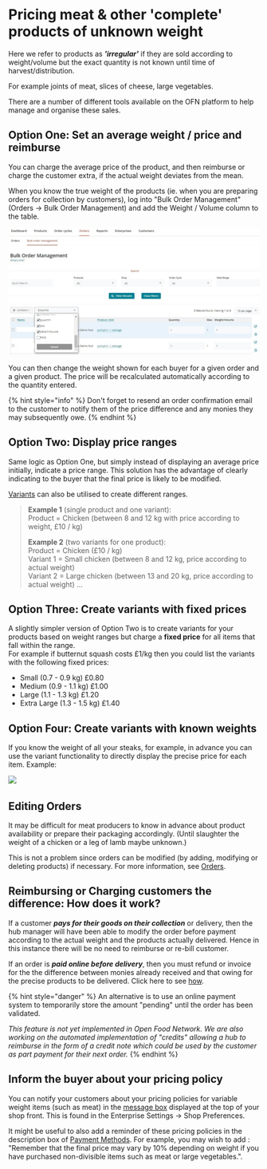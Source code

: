 # Pricing meat & other 'complete' products of unknown weight

Here we refer to products as _**'irregular'**_  if they are sold according to weight/volume but the exact quantity is not known until time of harvest/distribution. &#x20;

For example joints of meat, slices of cheese, large vegetables.

There are a number of different tools available on the OFN platform to help manage and organise these sales.&#x20;

## Option One: Set an average weight / price and reimburse

You can charge the average price of the product, and then reimburse or charge the customer extra, if the actual weight deviates from the mean.&#x20;

When you know the true weight of the products (ie. when you are preparing orders for collection by customers), log into "Bulk Order Management" (Orders -> Bulk Order Management) and add the Weight / Volume column to the table.

![](<../../.gitbook/assets/edit weight of irregular product (1).jpg>)

You can then change the weight shown for each buyer for a given order and a given product. The price will be recalculated automatically according to the quantity entered.

{% hint style="info" %}
Don't forget to resend an order confirmation email to the customer to notify them of the price difference and any monies they may subsequently owe.
{% endhint %}

## Option Two: Display price ranges&#x20;

Same logic as Option One, but simply instead of displaying an average price initially, indicate a price range. This solution has the advantage of clearly indicating to the buyer that the final price is likely to be modified.&#x20;

[Variants](product-variants.md) can also be utilised to create different ranges.&#x20;

> **Example 1** (single product and one variant): \
> Product = Chicken (between 8 and 12 kg with price according to weight, £10 / kg)&#x20;
>
> **Example 2** (two variants for one product): \
> Product = Chicken (£10 / kg)\
> Variant 1 = Small chicken (between 8 and 12 kg, price according to actual weight)\
> Variant 2 = Large chicken (between 13 and 20 kg, price according to actual weight) ...

## Option Three: Create variants with fixed prices&#x20;

A slightly simpler version of Option Two is to create variants for your products based on weight ranges but charge a **fixed price** for all items that fall within the range. \
For example if butternut squash costs £1/kg then you could list the variants with the following fixed prices:

* Small (0.7 - 0.9 kg)           £0.80
* Medium (0.9 - 1.1 kg)      £1.00
* Large (1.1 - 1.3 kg)           £1.20
* Extra Large (1.3 - 1.5 kg) £1.40

## Option Four: Create variants with known weights

If you know the weight of all your steaks, for example, in advance you can use the variant functionality to directly display the precise price for each item. Example:

![](../../.gitbook/assets/knownweight.jpg)

## Editing Orders&#x20;

It may be difficult for meat producers to know in advance about product availability or prepare their packaging accordingly. (Until slaughter the weight of a chicken or a leg of lamb maybe unknown.)

This is not a problem since orders can be modified (by adding, modifying or deleting products) if necessary. For more information, see [Orders](../orders/).&#x20;

## Reimbursing or Charging customers the difference: How does it work?&#x20;

If a customer _**pays for their goods on their collection**_ or delivery, then the hub manager will have been able to modify the order before payment according to the actual weight and the products actually delivered. Hence in this instance there will be no need to reimburse or re-bill customer.

If an order is _**paid online before delivery**_, then you must refund or invoice for the the difference between monies already received and that owing for the precise products to be delivered. Click here to see [how](../orders/refunds-and-adjusting-payments.md).&#x20;

{% hint style="danger" %}
An alternative is to use an online payment system to temporarily store the amount "pending" until the order has been validated.&#x20;

_This feature is not yet implemented in Open Food Network. We are also working on the automated implementation of "credits" allowing a hub to reimburse in the form of a credit note which could be used by the customer as part payment for their next order._&#x20;
{% endhint %}

## Inform the buyer about your pricing policy&#x20;

You can notify your customers about your pricing policies for variable weight items (such as meat) in the [message box](../enterprise-profile/enterprise-settings.md#shop-preferences) displayed at the top of your shop front. This is found in the Enterprise Settings -> Shop Preferences.&#x20;

It might be useful to also add a reminder of these pricing policies in the description box of [Payment Methods](../shopfront/payment-methods.md).  For example, you may wish to add : "Remember that the final price may vary by 10% depending on weight if you have purchased non-divisible items such as meat or large vegetables.".
